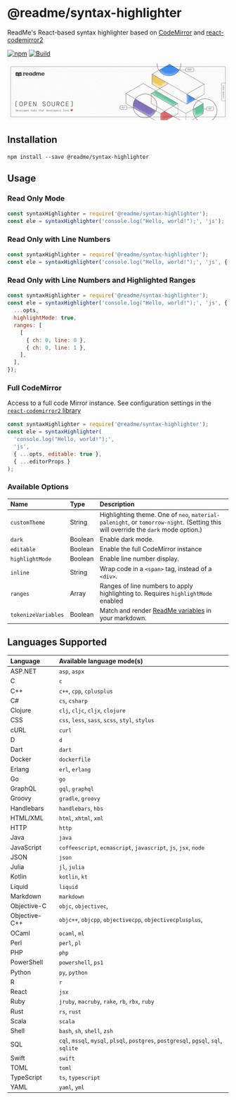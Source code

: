 # @readme/syntax-highlighter

ReadMe's React-based syntax highlighter based on [CodeMirror][codemirror] and [react-codemirror2][react-codemirror]

[![npm](https://img.shields.io/npm/v/@readme/syntax-highlighter)](https://npm.im/@readme/syntax-highlighter) [![Build](https://github.com/readmeio/syntax-highlighter/workflows/CI/badge.svg)](https://github.com/readmeio/syntax-highlighter)

[![](https://raw.githubusercontent.com/readmeio/.github/main/oss-header.png)](https://readme.io)

## Installation

```
npm install --save @readme/syntax-highlighter
```

## Usage
### Read Only Mode
```js
const syntaxHighlighter = require('@readme/syntax-highlighter');
const ele = syntaxHighlighter('console.log("Hello, world!");', 'js');
```

### Read Only with Line Numbers
```js
const syntaxHighlighter = require('@readme/syntax-highlighter');
const ele = syntaxHighlighter('console.log("Hello, world!");', 'js', { ...opts, highlightMode: true });
```

### Read Only with Line Numbers and Highlighted Ranges
```js
const syntaxHighlighter = require('@readme/syntax-highlighter');
const ele = syntaxHighlighter('console.log("Hello, world!");', 'js', {
  ...opts,
  highlightMode: true,
  ranges: [
    [
      { ch: 0, line: 0 },
      { ch: 0, line: 1 },
    ],
  ],
});
```

### Full CodeMirror
Access to a full code Mirror instance. See configuration settings in the [`react-codemirror2` library][react-codemirror#props]

```js
const syntaxHighlighter = require('@readme/syntax-highlighter');
const ele = syntaxHighlighter(
  'console.log("Hello, world!");',
  'js',
  { ...opts, editable: true },
  { ...editorProps }
);
```

### Available Options
| Name | Type | Description |
| :--- | :--- | :--- |
| `customTheme` | String | Highlighting theme. One of `neo`, `material-palenight`, or `tomorrow-night`. (Setting this will override the `dark` mode option.)
| `dark` | Boolean | Enable dark mode. |
| `editable` | Boolean | Enable the full CodeMirror instance |
| `highlightMode` | Boolean | Enable line number display. |
| `inline` | String | Wrap code in a `<span>` tag, instead of a `<div>`. |
| `ranges` | Array | Ranges of line numbers to apply highlighting to. Requires `highlightMode` enabled |
| `tokenizeVariables` | Boolean | Match and render [ReadMe variables](rdme-variable) in your markdown. |

## Languages Supported

| Language | Available language mode(s) |
| :--- | :--- |
| ASP.NET | `asp`, `aspx` |
| C | `c` |
| C++ | `c++`, `cpp`, `cplusplus` |
| C# | `cs`, `csharp` |
| Clojure | `clj`, `cljc`, `cljx`, `clojure` |
| CSS | `css`, `less`, `sass`, `scss`, `styl`, `stylus` |
| cURL | `curl` |
| D | `d` |
| Dart | `dart` |
| Docker | `dockerfile` |
| Erlang | `erl`, `erlang` |
| Go | `go` |
| GraphQL | `gql`, `graphql` |
| Groovy | `gradle`, `groovy` |
| Handlebars | `handlebars`, `hbs` |
| HTML/XML | `html`, `xhtml`, `xml` |
| HTTP | `http` |
| Java | `java` |
| JavaScript | `coffeescript`, `ecmascript`, `javascript`, `js`, `jsx`, `node` |
| JSON | `json` |
| Julia | `jl`, `julia` |
| Kotlin | `kotlin`, `kt` |
| Liquid | `liquid` |
| Markdown | `markdown` |
| Objective-C | `objc`, `objectivec`,  |
| Objective-C++ | `objc++`, `objcpp`, `objectivecpp`, `objectivecplusplus`,  |
| OCaml | `ocaml`, `ml` |
| Perl | `perl`, `pl` |
| PHP | `php` |
| PowerShell | `powershell`, `ps1` |
| Python | `py`, `python` |
| R | `r` |
| React | `jsx` |
| Ruby | `jruby`, `macruby`, `rake`, `rb`, `rbx`, `ruby` |
| Rust | `rs`, `rust` |
| Scala | `scala` |
| Shell | `bash`, `sh`, `shell`, `zsh` |
| SQL | `cql`, `mssql`, `mysql`, `plsql`, `postgres`, `postgresql`, `pgsql`, `sql`, `sqlite` |
| Swift | `swift` |
| TOML | `toml` |
| TypeScript | `ts`, `typescript` |
| YAML | `yaml`, `yml` |


[rdme-variable]: https://github.com/readmeio/api-explorer/tree/next/packages/variable
[codemirror]: https://github.com/codemirror/CodeMirror
[react-codemirror]: https://github.com/scniro/react-codemirror2
[react-codemirror#props]: https://github.com/scniro/react-codemirror2#props
